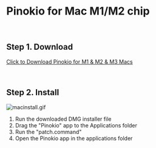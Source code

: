 # Pinokio for Mac M1/M2 chip

<br>

## Step 1. Download

<a href="https://github.com/pinokiocomputer/pinokio/releases/download/1.3.0/Pinokio-1.3.0-arm64.dmg" class='btn'>Click to Download Pinokio for M1 & M2 & M3 Macs</a>

<br>

## Step 2. Install

![macinstall.gif](macinstall.gif)

1. Run the downloaded DMG installer file
2. Drag the "Pinokio" app to the Applications folder
3. Run the "patch.command"
4. Open the Pinokio app in the applications folder
